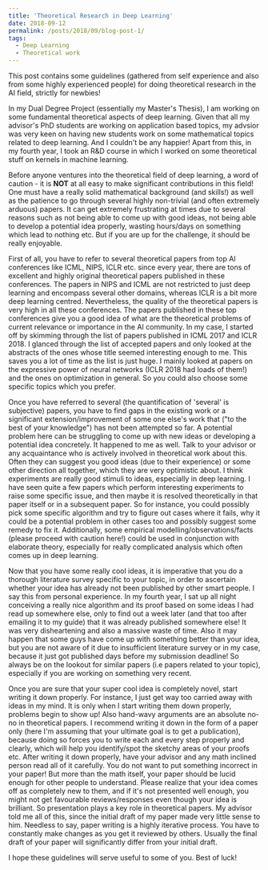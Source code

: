 ```yaml
---
title: 'Theoretical Research in Deep Learning'
date: 2018-09-12
permalink: /posts/2018/09/blog-post-1/
tags:
  - Deep Learning
  - Theoretical work
---
```


This post contains some guidelines (gathered from self experience and also from some highly experienced people) for doing theoretical research in the AI field, strictly for newbies! 

In my Dual Degree Project (essentially my Master's Thesis), I am working on some fundamental theoretical aspects of deep learning. Given that all my advisor's PhD students are working on application based topics, my advsior was very keen on having new students work on some mathematical topics related to deep learning. And I couldn't be any happier! Apart from this, in my fourth year, I took an R&D course in which I worked on some theoretical stuff on kernels in machine learning.

Before anyone ventures into the theoretical field of deep learning, a word of caution - it is **NOT** at all easy to make significant contributions in this field! One must have a really solid mathematical background (and skills!) as well as the patience to go through several highly non-trivial (and often extremely arduous) papers. It can get extremely frustrating at times due to several reasons such as not being able to come up with good ideas, not being able to develop a potential idea properly, wasting hours/days on something which lead to nothing etc. But if you are up for the challenge, it should be really enjoyable.

First of all, you have to refer to several theoretical papers from top AI conferences like ICML, NIPS, ICLR etc. since every year, there are tons of excellent and highly original theoretical papers published in these conferences. The papers in NIPS and ICML are not restricted to just deep learning and encompass several other domains, whereas ICLR is a bit more deep learning centred. Nevertheless, the quality of the theoretical papers is very high in all these conferences. The papers published in these top conferences give you a good idea of what are the theoretical problems of current relevance or importance in the AI community. In my case, I started off by skimming through the list of papers published in ICML 2017 and ICLR 2018. I glanced through the list of accepted papers and only looked at the abstracts of the ones whose title seemed interesting enough to me. This saves you a lot of time as the list is just huge. I mainly looked at papers on the expressive power of neural networks (ICLR 2018 had loads of them!) and the ones on optimization in general. So you could also choose some specific topics which you prefer. 

Once you have referred to several (the quantification of 'several' is subjective) papers, you have to find gaps in the existing work or a significant extension/improvement of some one else's work that ("to the best of your knowledge") has not been attempted so far. A potential problem here can be struggling to come up with new ideas or developing a potential idea concretely. It happened to me as well. Talk to your advisor or any acquaintance who is actively involved in theoretical work about this. Often they can suggest you good ideas (due to their experience) or some other direction all together, which they are very optimistic about. I think experiments are really good stimuli to ideas, especially in deep learning. I have seen quite a few papers which perform interesting experiments to raise some specific issue, and then maybe it is resolved theoretically in that paper itself or in a subsequent paper. So for instance, you could possibly pick some specific algorithm and try to figure out cases where it fails, why it could be a potential problem in other cases too and possibly suggest some remedy to fix it. Additionally, some empirical modelling/observations/facts (please proceed with caution here!) could be used in conjunction with elaborate theory, especially for really complicated analysis which often comes up in deep learning. 

Now that you have some really cool ideas, it is imperative that you do a thorough literature survey specific to your topic, in order to ascertain whether your idea has already not been published by other smart people. I say this from personal experience. In my fourth year, I sat up all night conceiving a really nice algorithm and its proof based on some ideas I had read up somewhere else, only to find out a week later (and that too after emailing it to my guide) that it was already published somewhere else! It was very disheartening and also a massive waste of time. Also it may happen that some guys have come up with something better than your idea, but you are not aware of it due to insufficient literature survey or in my case, because it just got published days before my submission deadline! So always be on the lookout for similar papers (i.e papers related to your topic), especially if you are working on something very recent.

Once you are sure that your super cool idea is completely novel, start writing it down properly. For instance, I just get way too carried away with ideas in my mind. It is only when I start writing them down properly, problems begin to show up! Also hand-wavy arguments are an absolute no-no in theoretical papers. I recommend writing it down in the form of a paper only (here I'm assuming that your ultimate goal is to get a publication), because doing so forces you to write each and every step properly and clearly, which will help you identify/spot the sketchy areas of your proofs etc. After writing it down properly, have your advisor and any math inclined person read all of it carefully. You do not want to put something incorrect in your paper! But more than the math itself, your paper should be lucid enough for other people to understand. Please realize that your idea comes off as completely new to them, and if it's not presented well enough, you might not get favourable reviews/responses even though your idea is brilliant. So presentation plays a key role in theoretical papers. My advisor told me all of this, since the initial draft of my paper made very little sense to him. Needless to say, paper writing is a highly iterative process. You have to constantly make changes as you get it reviewed by others. Usually the final draft of your paper will significantly differ from your initial draft.

I hope these guidelines will serve useful to some of you. Best of luck!
